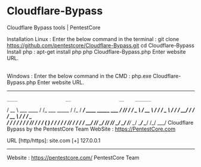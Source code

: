 # Cloudflare-Bypass
Cloudflare Bypass tools | PentestCore

Installation
Linux :
Enter the below command in the terminal :
git clone https://github.com/pentestcore/Cloudflare-Bypass.git
cd Cloudflare-Bypass
Install php :
apt-get install php
php Cloudflare-Bypass.php
Enter website URL.

<br>Windows :
Enter the below command in the CMD :
php.exe Cloudflare-Bypass.php
Enter website URL.

*****************************************************************************************
    ____                  __                  __    ______
   / __ \  ___    ____   / /_  ___    _____  / /_  / ____/  ____    _____  ___
  / /_/ / / _ \  / __ \ / __/ / _ \  / ___/ / __/ / /      / __ \  / ___/ / _ \
 / ____/ /  __/ / / / // /_  /  __/ (__  ) / /_  / /___   / /_/ / / /    /  __/
/_/      \___/ /_/ /_/ \__/  \___/ /____/  \__/  \____/   \____/ /_/     \___/
                   Cloudflare Bypass by the PentestCore Team
                       WebSite : https://PentestCore.com

URL [http/https]: site.com
[+] 127.0.0.1

*****************************************************************************************

Website : https://pentestcore.com/
PentestCore Team

